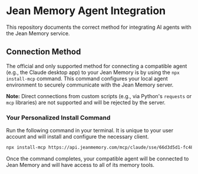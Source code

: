 # Jean Memory Agent Integration

This repository documents the correct method for integrating AI agents with the Jean Memory service.

## Connection Method

The official and only supported method for connecting a compatible agent (e.g., the Claude desktop app) to your Jean Memory is by using the `npx install-mcp` command. This command configures your local agent environment to securely communicate with the Jean Memory server.

**Note:** Direct connections from custom scripts (e.g., via Python's `requests` or `mcp` libraries) are not supported and will be rejected by the server.

### Your Personalized Install Command

Run the following command in your terminal. It is unique to your user account and will install and configure the necessary client.

```bash
npx install-mcp https://api.jeanmemory.com/mcp/claude/sse/66d3d5d1-fc48-44a7-bbc0-1efa2e164fad --client claude
```

Once the command completes, your compatible agent will be connected to Jean Memory and will have access to all of its memory tools.
